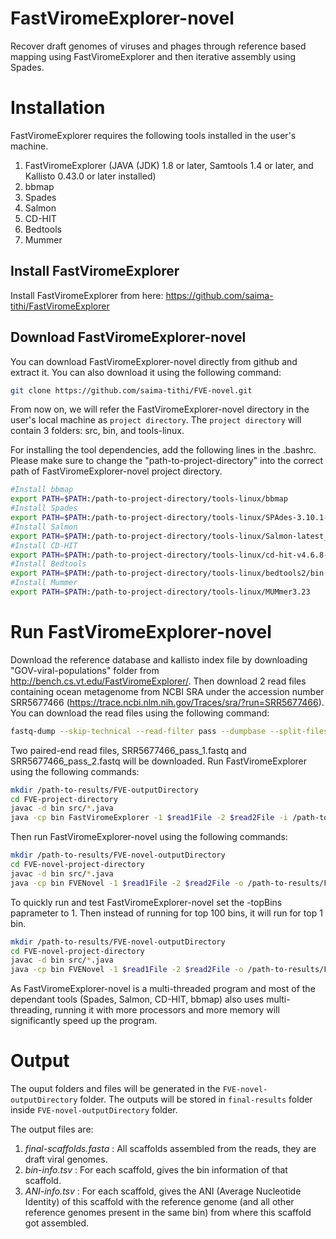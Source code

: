 # FastViromeExplorer-novel
Recover draft genomes of viruses and phages through reference based mapping using FastViromeExplorer and then iterative assembly using Spades.

# Installation
FastViromeExplorer requires the following tools installed in the user's machine.
1. FastViromeExplorer (JAVA (JDK) 1.8 or later, Samtools 1.4 or later, and Kallisto 0.43.0 or later installed)
2. bbmap
3. Spades
4. Salmon
5. CD-HIT
6. Bedtools
7. Mummer

## Install FastViromeExplorer
Install FastViromeExplorer from here: https://github.com/saima-tithi/FastViromeExplorer
 
## Download FastViromeExplorer-novel
You can download FastViromeExplorer-novel directly from github and extract it. You can also download it using the following command:
```bash
git clone https://github.com/saima-tithi/FVE-novel.git
```
From now on, we will refer the FastViromeExplorer-novel directory in the user's local machine as `project directory`. The `project directory` will contain 3 folders: src, bin, and tools-linux.

For installing the tool dependencies, add the following lines in the .bashrc. Please make sure to change the "path-to-project-directory" into the correct path of FastViromeExplorer-novel project directory.

```bash
#Install bbmap
export PATH=$PATH:/path-to-project-directory/tools-linux/bbmap
#Install Spades
export PATH=$PATH:/path-to-project-directory/tools-linux/SPAdes-3.10.1-Linux/bin
#Install Salmon
export PATH=$PATH:/path-to-project-directory/tools-linux/Salmon-latest_linux_x86_64/bin
#Install CD-HIT
export PATH=$PATH:/path-to-project-directory/tools-linux/cd-hit-v4.6.8-2017-0621
#Install Bedtools
export PATH=$PATH:/path-to-project-directory/tools-linux/bedtools2/bin
#Install Mummer
export PATH=$PATH:/path-to-project-directory/tools-linux/MUMmer3.23
```

# Run FastViromeExplorer-novel
Download the reference database and kallisto index file by downloading "GOV-viral-populations" folder from http://bench.cs.vt.edu/FastViromeExplorer/. Then download 2 read files containing ocean metagenome from NCBI SRA under the accession number SRR5677466 (https://trace.ncbi.nlm.nih.gov/Traces/sra/?run=SRR5677466). You can download the read files using the following command:
```bash
fastq-dump --skip-technical --read-filter pass --dumpbase --split-files --clip SRR5677466
```
Two paired-end read files, SRR5677466_pass_1.fastq and SRR5677466_pass_2.fastq will be downloaded.
Run FastViromeExplorer using the following commands:
```bash
mkdir /path-to-results/FVE-outputDirectory
cd FVE-project-directory
javac -d bin src/*.java
java -cp bin FastViromeExplorer -1 $read1File -2 $read2File -i /path-to-referencedb-folder/GOV-viral-populations/GOV_viral_populations.idx -l /path-to-referencedb-folder/GOV-viral-populations/gov_viral_populations-length.txt -o /path-to-results/FVE-outputDirectory
```

Then run FastViromeExplorer-novel using the following commands:
```bash
mkdir /path-to-results/FVE-novel-outputDirectory
cd FVE-novel-project-directory
javac -d bin src/*.java
java -cp bin FVENovel -1 $read1File -2 $read2File -o /path-to-results/FVE-novel-outputDirectory -fveres /path-to-FVE-res/FVE-outputDirectory -dbType gov -dbDir /path-to-referencedb-folder/GOV-viral-populations
```
To quickly run and test FastViromeExplorer-novel set the -topBins paprameter to 1. Then instead of running for top 100 bins, it will run for top 1 bin.
```bash
mkdir /path-to-results/FVE-novel-outputDirectory
cd FVE-novel-project-directory
javac -d bin src/*.java
java -cp bin FVENovel -1 $read1File -2 $read2File -o /path-to-results/FVE-novel-outputDirectory -fveres /path-to-results/FVE-outputDirectory -dbType gov -dbDir /path-to-referencedb-folder/GOV-viral-populations -topBins 1
```

As FastViromeExplorer-novel is a multi-threaded program and most of the dependant tools (Spades, Salmon, CD-HIT, bbmap) also uses multi-threading, running it with more processors and more memory will significantly speed up the program.

# Output
The ouput folders and files will be generated in the `FVE-novel-outputDirectory` folder. The outputs will be stored in `final-results` folder inside `FVE-novel-outputDirectory` folder.

The output files are:
1. *final-scaffolds.fasta* : All scaffolds assembled from the reads, they are draft viral genomes.
2. *bin-info.tsv* : For each scaffold, gives the bin information of that scaffold.
3. *ANI-info.tsv* : For each scaffold, gives the ANI (Average Nucleotide Identity) of this scaffold with the reference genome (and all other reference genomes present in the same bin) from where this scaffold got assembled.
